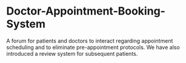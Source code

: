 # Doctor-Appointment-Booking-System
A forum for patients and doctors to interact regarding appointment scheduling and to eliminate pre-appointment protocols. We have also introduced a review system for subsequent patients.
